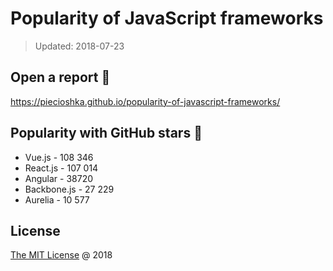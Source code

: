 # Popularity of JavaScript frameworks

> Updated: 2018-07-23

## Open a report :bookmark:

<https://piecioshka.github.io/popularity-of-javascript-frameworks/>

## Popularity with GitHub stars :star2:

* Vue.js - 108 346
* React.js - 107 014
* Angular - 38720
* Backbone.js - 27 229
* Aurelia - 10 577

## License

[The MIT License](http://piecioshka.mit-license.org) @ 2018

